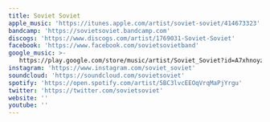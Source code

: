 ```yaml
---
title: Soviet Soviet
apple_music: 'https://itunes.apple.com/artist/soviet-soviet/414673323'
bandcamp: 'https://sovietsoviet.bandcamp.com'
discogs: 'https://www.discogs.com/artist/1769031-Soviet-Soviet'
facebook: 'https://www.facebook.com/sovietsovietband'
google_music: >-
   https://play.google.com/store/music/artist/Soviet_Soviet?id=A7xhnoyzepotjcjohpampdyrzqa
instagram: 'https://www.instagram.com/soviet_soviet'
soundcloud: 'https://soundcloud.com/sovietsoviet'
spotify: 'https://open.spotify.com/artist/5BC3lvcEEOqVrqMaPjYrgu'
twitter: 'https://twitter.com/sovietsoviet'
website: ''
youtube: ''
---
```

